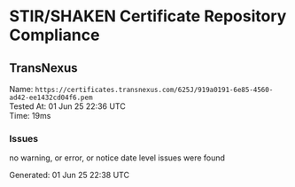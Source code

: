# STIR/SHAKEN Certificate Repository Compliance

## TransNexus

Name: `https://certificates.transnexus.com/625J/919a0191-6e85-4560-ad42-ee1432cd04f6.pem`\
Tested At: 01 Jun 25 22:36 UTC\
Time: 19ms

### Issues

no warning, or error, or notice date level issues were found

Generated: 01 Jun 25 22:38 UTC
